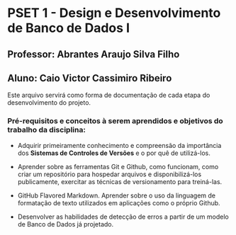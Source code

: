 # **PSET 1 - Design e Desenvolvimento de Banco de Dados I**

## **Professor: Abrantes Araujo Silva Filho**

## **Aluno: Caio Victor Cassimiro Ribeiro**

Este arquivo servirá como forma de documentação de cada etapa do desenvolvimento do projeto.

### Pré-requisitos e conceitos à serem aprendidos e objetivos do trabalho da disciplina:

* Adquirir primeiramente conhecimento e compreensão da importância dos **Sistemas de Controles de Versões** e o por quê de utilizá-los.

* Aprender sobre as ferramentas Git e Github, como funcionam, como criar um repositório para hospedar arquivos e disponibilizá-los publicamente, exercitar as técnicas de versionamento para treiná-las.

* GitHub Flavored Markdown. Aprender sobre o uso da linguagem de formatação de texto utilizados em aplicações como o próprio Github.

* Desenvolver as habilidades de detecção de erros a partir de um modelo de Banco de Dados já projetado.



